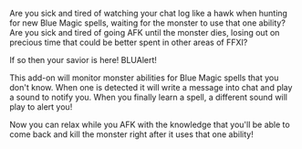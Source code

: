 Are you sick and tired of watching your chat log like a hawk when hunting for new Blue Magic spells, waiting for the monster to use that one ability? Are you sick and tired of going AFK until the monster dies, losing out on precious time that could be better spent in other areas of FFXI?

If so then your savior is here! BLUAlert!

This add-on will monitor monster abilities for Blue Magic spells that you don't know. When one is detected it will write a message into chat and play a sound to notify you. When you finally learn a spell, a different sound will play to alert you! 

Now you can relax while you AFK with the knowledge that you'll be able to come back and kill the monster right after it uses that one ability!